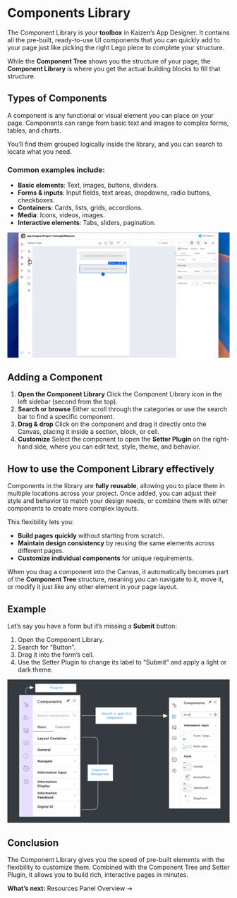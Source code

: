 # Components Library

The Component Library is your **toolbox** in Kaizen’s App Designer. It contains all the pre-built, ready-to-use UI components that you can quickly add to your page just like picking the right Lego piece to complete your structure.

While the **Component Tree** shows you the structure of your page, the **Component Library** is where you get the actual building blocks to fill that structure.

## Types of Components

A component is any functional or visual element you can place on your page. Components can range from basic text and images to complex forms, tables, and charts.

You’ll find them grouped logically inside the library, and you can search to locate what you need.

### Common examples include:

- **Basic elements**: Text, images, buttons, dividers.
- **Forms & inputs**: Input fields, text areas, dropdowns, radio buttons, checkboxes.
- **Containers**: Cards, lists, grids, accordions.
- **Media**: Icons, videos, images.
- **Interactive elements**: Tabs, sliders, pagination.

![celldrag and drop.gif](../assets/components/celldrag_and_drop.gif)

## Adding a Component

1. **Open the Component Library** Click the Component Library icon in the left sidebar (second from the top).
2. **Search or browse** Either scroll through the categories or use the search bar to find a specific component.
3. **Drag & drop** Click on the component and drag it directly onto the Canvas, placing it inside a section, block, or cell.
4. **Customize** Select the component to open the **Setter Plugin** on the right-hand side, where you can edit text, style, theme, and behavior.

## How to use the Component Library effectively

Components in the library are **fully reusable**, allowing you to place them in multiple locations across your project. Once added, you can adjust their style and behavior to match your design needs, or combine them with other components to create more complex layouts.

This flexibility lets you:

- **Build pages quickly** without starting from scratch.
- **Maintain design consistency** by reusing the same elements across different pages.
- **Customize individual components** for unique requirements.

When you drag a component into the Canvas, it automatically becomes part of the **Component Tree** structure, meaning you can navigate to it, move it, or modify it just like any other element in your page layout.

## Example

Let’s say you have a form but it’s missing a **Submit** button:

1. Open the Component Library.
2. Search for “Button”.
3. Drag it into the form’s cell.
4. Use the Setter Plugin to change its label to “Submit” and apply a light or dark theme.

![image.png](../assets/components/bd365229-dda1-44d6-9c24-8f88ea433687.png)

## Conclusion

The Component Library gives you the speed of pre-built elements with the flexibility to customize them. Combined with the Component Tree and Setter Plugin, it allows you to build rich, interactive pages in minutes.

**What’s next:** Resources Panel Overview →
